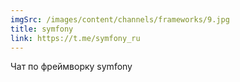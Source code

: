 ```yaml
---
imgSrc: /images/content/channels/frameworks/9.jpg
title: symfony
link: https://t.me/symfony_ru
---
```


Чат по фреймворку symfony
